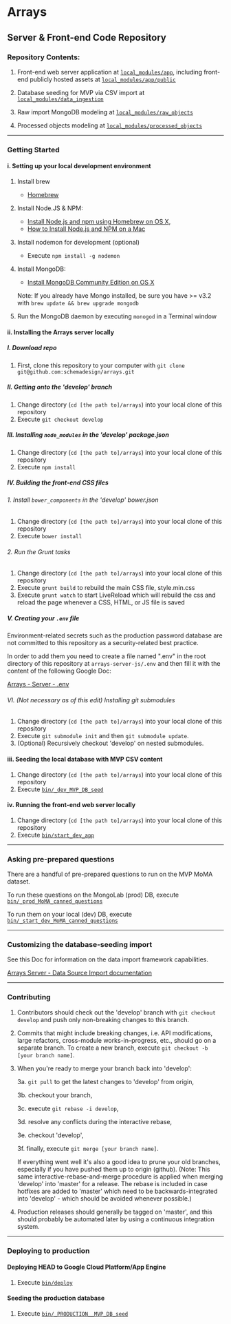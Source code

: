 # Arrays

## Server & Front-end Code Repository

### Repository Contents:

1. Front-end web server application at [`local_modules/app`](local_modules/app), including front-end publicly hosted assets at [`local_modules/app/public`](local_modules/app/public)

2. Database seeding for MVP via CSV import at [`local_modules/data_ingestion`](local_modules/data_ingestion)

3. Raw import MongoDB modeling at [`local_modules/raw_objects`](local_modules/raw_objects) 

4. Processed objects modeling at [`local_modules/processed_objects`](local_modules/processed_objects)

---------------------

### Getting Started

#### i. Setting up your local development environment

1. Install brew

	* [Homebrew](http://brew.sh)

2. Install Node.JS & NPM: 
	* [Install Node.js and npm using Homebrew on OS X](https://changelog.com/install-node-js-with-homebrew-on-os-x/), 
	* [How to Install Node.js and NPM on a Mac](http://blog.teamtreehouse.com/install-node-js-npm-mac)

3. Install nodemon for development (optional)
    * Execute `npm install -g nodemon`

4. Install MongoDB: 
	* [Install MongoDB Community Edition on OS X](https://docs.mongodb.org/manual/tutorial/install-mongodb-on-os-x/)
	
    Note: If you already have Mongo installed, be sure you have >= v3.2 with `brew update && brew upgrade mongodb`
    
5. Run the MongoDB daemon by executing `monogod` in a Terminal window

#### ii. Installing the Arrays server locally

##### I. Download repo

1. First, clone this repository to your computer with `git clone git@github.com:schemadesign/arrays.git`

##### II. Getting onto the 'develop' branch

1. Change directory (`cd [the path to]/arrays`) into your local clone of this repository
2. Execute `git checkout develop`

##### III. Installing `node_modules` in the 'develop' package.json

1. Change directory (`cd [the path to]/arrays`) into your local clone of this repository
2. Execute `npm install`

##### IV. Building the front-end CSS files

###### 1. Install `bower_components` in the 'develop' bower.json

1. Change directory (`cd [the path to]/arrays`) into your local clone of this repository
2. Execute `bower install`

###### 2. Run the Grunt tasks

1. Change directory (`cd [the path to]/arrays`) into your local clone of this repository
2. Execute `grunt build` to rebuild the main CSS file, style.min.css
3. Execute `grunt watch` to start LiveReload which will rebuild the css and reload the page whenever a CSS, HTML, or JS file is saved

##### V. Creating your `.env` file

Environment-related secrets such as the production password database are not committed to this repository as a security-related best practice.

In order to add them you need to create a file named ".env" in the root directory of this repository at `arrays-server-js/.env` and then fill it with the content of the following Google Doc:

[Arrays - Server - .env](https://docs.google.com/document/d/1d1IoAHgGPB4bwWGaYprtBFSVoLEcoEuw4WdruUt-v9k/)

###### VI. (Not necessary as of this edit) Installing git submodules

1. Change directory (`cd [the path to]/arrays`) into your local clone of this repository
2. Execute `git submodule init` and then `git submodule update`.
3. (Optional) Recursively checkout 'develop' on nested submodules.


#### iii. Seeding the local database with MVP CSV content

1. Change directory (`cd [the path to]/arrays`) into your local clone of this repository
2. Execute [`bin/_dev_MVP_DB_seed`](bin/_dev_MVP_DB_seed)


#### iv. Running the front-end web server locally

1. Change directory (`cd [the path to]/arrays`) into your local clone of this repository
2. Execute [`bin/start_dev_app`](bin/start_dev_app)


---------------------

### Asking pre-prepared questions 

There are a handful of pre-prepared questions to run on the MVP MoMA dataset.

To run these questions on the MongoLab (prod) DB, execute [`bin/_prod_MoMA_canned_questions`](bin/_prod_MoMA_canned_questions)

To run them on your local (dev) DB, execute [`bin/_start_dev_MoMA_canned_questions`](bin/_start_dev_MoMA_canned_questions)


---------------------

### Customizing the database-seeding import

See this Doc for information on the data import framework capabilities.

[Arrays Server - Data Source Import documentation](https://docs.google.com/document/d/1wi93hWu-XtDxxbGrXZqZa0iQmXBV1f-MApUFt_R31eA)


---------------------

### Contributing
1. Contributors should check out the 'develop' branch with `git checkout develop` and push only non-breaking changes to this branch. 

2. Commits that might include breaking changes, i.e. API modifications, large refactors, cross-module works-in–progress, etc., should go on a separate branch. To create a new branch, execute `git checkout -b [your branch name]`. 

3. When you're ready to merge your branch back into 'develop':

	3a. `git pull` to get the latest changes to 'develop' from origin,

	3b. checkout your branch, 
	
	3c. execute `git rebase -i develop`, 
	
	3d. resolve any conflicts during the interactive rebase, 
	
	3e. checkout 'develop',
	
	3f. finally, execute `git merge [your branch name]`. 

	If everything went well it's also a good idea to prune your old branches, especially if you have pushed them up to origin (github). (Note: This same interactive-rebase-and-merge procedure is applied when merging 'develop' into 'master' for a release. The rebase is included in case hotfixes are added to 
	'master' which need to be backwards-integrated into 'develop' - which should be avoided whenever possible.) 

4. Production releases should generally be tagged on 'master', and this should probably be automated later by using a continuous integration system.


---------------------

### Deploying to production 

#### Deploying HEAD to Google Cloud Platform/App Engine

1. Execute [`bin/deploy`](bin/deploy)

#### Seeding the production database

1. Execute [`bin/_PRODUCTION__MVP_DB_seed`](bin/_PRODUCTION__MVP_DB_seed)
